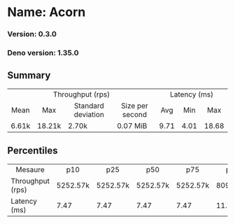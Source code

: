 # Name: Acorn 
  
  ### Version: 0.3.0
  ### Deno version: 1.35.0

## Summary
<table>
<tr>
    <td align="center" colspan="4">Throughput (rps)</td>
    <td align="center" colspan="3">Latency (ms)</td>
</tr>
<tr>
    <td align="center">Mean</td>
    <td align="center">Max</td>
    <td align="center">Standard deviation</td>
    <td align="center">Size per second</td>
    <td align="center">Avg</td>
    <td align="center">Min</td>
    <td align="center">Max</td>
</tr>
<tr>
    <td>6.61k</td>
    <td>18.21k</td>
    <td>2.70k</td>
    <td>0.07 MiB</td>
    <td>9.71</td>
    <td>4.01</td>
    <td>18.68</td>
</tr>
</table>

## Percentiles

<table>
<tr>
  <td align="center">Mesaure</td>
  <td align="center">p10</td>
  <td align="center">p25</td>
  <td align="center">p50</td>
  <td align="center">p75</td>
  <td align="center">p90</td>
  <td align="center">p95</td>
  <td align="center">p99</td>
</tr>
<tr>
  <td>Throughput (rps)</td>
  <td>5252.57k</td>
  <td>5252.57k</td>
  <td>5252.57k</td>
  <td>5252.57k</td>
  <td>8098.43k</td>
  <td>8636.35k</td>
  <td>18206.63k</td>
</tr>
<tr>
  <td>Latency (ms)</td>
  <td>7.47</td>
  <td>7.47</td>
  <td>7.47</td>
  <td>7.47</td>
  <td>11.98</td>
  <td>13.23</td>
  <td>15.92</td>
</tr>
</table>

